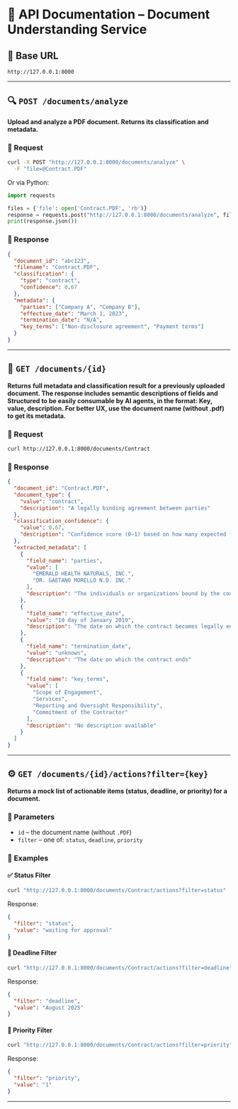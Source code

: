 # 📘 API Documentation – Document Understanding Service

## 🔗 Base URL

```
http://127.0.0.1:8000
```

---

## 🔍 `POST /documents/analyze`

**Upload and analyze a PDF document. Returns its classification and metadata.**

### 🔸 Request

```bash
curl -X POST "http://127.0.0.1:8000/documents/analyze" \
  -F "file=@Contract.PDF"
```

Or via Python:

```python
import requests

files = {'file': open('Contract.PDF', 'rb')}
response = requests.post("http://127.0.0.1:8000/documents/analyze", files=files)
print(response.json())
```

### 🔸 Response

```json
{
  "document_id": "abc123",
  "filename": "Contract.PDF",
  "classification": {
    "type": "contract",
    "confidence": 0.67
  },
  "metadata": {
    "parties": ["Company A", "Company B"],
    "effective_date": "March 1, 2023",
    "termination_date": "N/A",
    "key_terms": ["Non-disclosure agreement", "Payment terms"]
  }
}
```

---

## 📄 `GET /documents/{id}`

**Returns full metadata and classification result for a previously uploaded document. The response includes semantic descriptions of fields and Structured to be easily consumable by AI agents, in the format: Key, value, description. For better UX, use the document name (without .pdf) to get its metadata.**

### 🔸 Request

```bash
curl http://127.0.0.1:8000/documents/Contract
```

### 🔸 Response

```json
{
  "document_id": "Contract.PDF",
  "document_type": {
    "value": "contract",
    "description": "A legally binding agreement between parties"
  },
  "classification_confidence": {
    "value": 0.67,
    "description": "Confidence score (0–1) based on how many expected fields were found"
  },
  "extracted_metadata": [
    {
      "field_name": "parties",
      "value": [
        "EMERALD HEALTH NATURALS, INC.",
        "DR. GAETANO MORELLO N.D. INC."
      ],
      "description": "The individuals or organizations bound by the contract"
    },
    {
      "field_name": "effective_date",
      "value": "10 day of January 2019",
      "description": "The date on which the contract becomes legally enforceable"
    },
    {
      "field_name": "termination_date",
      "value": "unknown",
      "description": "The date on which the contract ends"
    },
    {
      "field_name": "key_terms",
      "value": [
        "Scope of Engagement",
        "Services",
        "Reporting and Oversight Responsibility",
        "Commitment of the Contractor"
      ],
      "description": "No description available"
    }
  ]
}
```

---

## ⚙️ `GET /documents/{id}/actions?filter={key}`

**Returns a mock list of actionable items (status, deadline, or priority) for a document.**

### 🔸 Parameters

- `id` – the document name (without `.PDF`)
- `filter` – one of: `status`, `deadline`, `priority`

### 🔸 Examples

#### ✅ Status Filter

```bash
curl "http://127.0.0.1:8000/documents/Contract/actions?filter=status"
```

Response:

```json
{
  "filter": "status",
  "value": "waiting for approval"
}
```

#### 📆 Deadline Filter

```bash
curl "http://127.0.0.1:8000/documents/Contract/actions?filter=deadline"
```

Response:

```json
{
  "filter": "deadline",
  "value": "August 2025"
}
```

#### 🔺 Priority Filter

```bash
curl "http://127.0.0.1:8000/documents/Contract/actions?filter=priority"
```

Response:

```json
{
  "filter": "priority",
  "value": "1"
}
```

---